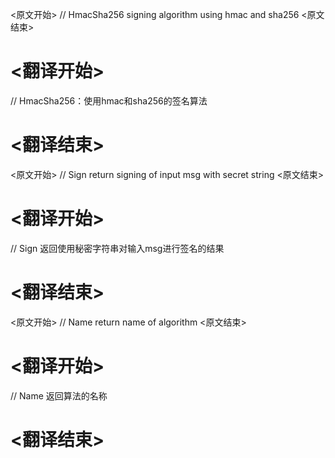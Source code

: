 
<原文开始>
// HmacSha256 signing algorithm using hmac and sha256
<原文结束>

# <翻译开始>
// HmacSha256：使用hmac和sha256的签名算法
# <翻译结束>


<原文开始>
// Sign return signing of input msg with secret string
<原文结束>

# <翻译开始>
// Sign 返回使用秘密字符串对输入msg进行签名的结果
# <翻译结束>


<原文开始>
// Name return name of algorithm
<原文结束>

# <翻译开始>
// Name 返回算法的名称
# <翻译结束>

